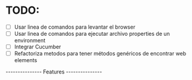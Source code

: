 # TODO:
-[ ] Usar linea de comandos para levantar el browser
-[ ] Usar linea de comandos para ejecutar archivo properties de un environment
-[ ] Integrar Cucumber
-[ ] Refactoriza metodos para tener métodos genéricos de encontrar web elements

--------------- Features ---------------
